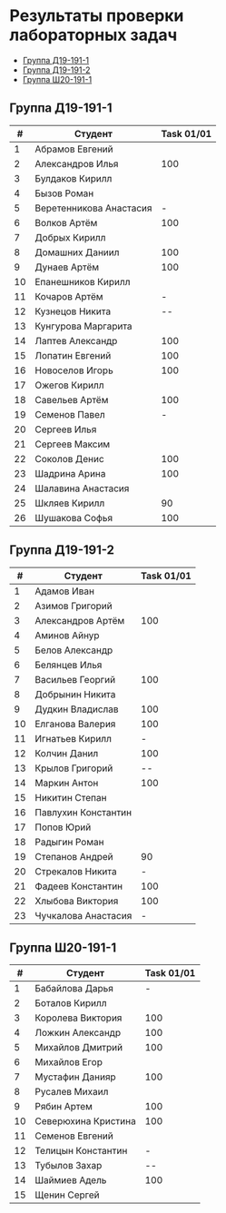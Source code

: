 # Результаты проверки лабораторных задач

<!--TOC-->
  - [Группа Д19-191-1](#-19-191-1)
  - [Группа Д19-191-2](#-19-191-2)
  - [Группа Ш20-191-1](#-20-191-1)
<!--/TOC-->

## Группа Д19-191-1
|#|Студент| Task 01/01 |
|----|--|--|
|1|Абрамов Евгений||
|2|Александров Илья|100|
|3|Булдаков Кирилл|
|4|Бызов Роман|
|5|Веретенникова Анастасия|-|
|6|Волков Артём|100|
|7|Добрых Кирилл|
|8|Домашних Даниил|100|
|9|Дунаев Артём|100|
|10|Епанешников Кирилл|
|11|Кочаров Артём|-|
|12|Кузнецов Никита|--|
|13|Кунгурова Маргарита|
|14|Лаптев Александр|100|
|15|Лопатин Евгений|100|
|16|Новоселов Игорь|100|
|17|Ожегов Кирилл|
|18|Савельев Артём|100|
|19|Семенов Павел|-|
|20|Сергеев Илья|
|21|Сергеев Максим|
|22|Соколов Денис|100|
|23|Шадрина Арина|100|
|24|Шалавина Анастасия|
|25|Шкляев Кирилл|90|
|26|Шушакова Софья|100|

## Группа Д19-191-2
|#|Студент| Task 01/01 |
|----|--|--|
|1|Адамов Иван|
|2|Азимов Григорий|
|3|Александров Артём|100|
|4|Аминов Айнур|
|5|Белов Александр|
|6|Белянцев Илья|
|7|Васильев Георгий|100|
|8|Добрынин Никита|
|9|Дудкин Владислав|100|
|10|Елганова Валерия|100|
|11|Игнатьев Кирилл|-|
|12|Колчин Данил|100|
|13|Крылов Григорий|--|
|14|Маркин Антон|100|
|15|Никитин Степан|
|16|Павлухин Константин|
|17|Попов Юрий|
|18|Радыгин Роман|
|19|Степанов Андрей|90|
|20|Стрекалов Никита|-|
|21|Фадеев Константин|100|
|22|Хлыбова Виктория|100|
|23|Чучкалова Анастасия|-|

## Группа Ш20-191-1
|#|Студент| Task 01/01 |
|----|--|--|
|1|Бабайлова Дарья|-|
|2|Боталов Кирилл|
|3|Королева Виктория|100|
|4|Ложкин Александр|100|
|5|Михайлов Дмитрий|100|
|6|Михайлов Егор|
|7|Мустафин Данияр|100|
|8|Русалев Михаил|
|9|Рябин Артем|100|
|10|Северюхина Кристина|100|
|11|Семенов Евгений|
|12|Телицын Константин|-|
|13|Тубылов Захар|--|
|14|Шаймиев Адель|100|
|15|Щенин Сергей|
